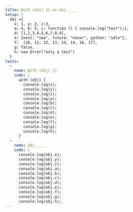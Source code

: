 ```yaml
---
title: With (obj) {} vs obj.____
setup: |
  obj ={
    x: 1, y: 2, z:3,
    a: 4, b: 5, c: function () { console.log("test");},
    d: [1,2,3,4,5,6,7,8,9],
    e: {next: "now", future: "never", python: "idle"},
    f:  [10, 11, 12, 13, 14, 14, 16, 17],
    g: false,
    h: new Error("only a test")
  }
tests:
  -
    name: With (obj) {}
    code: |
      with (obj) {
        console.log(x);
        console.log(y);
        console.log(z);
        console.log(a);
        console.log(b);
        console.log(c);
        console.log(d);
        console.log(e);
        console.log(f);
        console.log(g);
        console.log(h);
      }
  -
    name: obj.____
    code: |
      console.log(obj.x);
      console.log(obj.y);
      console.log(obj.z);
      console.log(obj.a);
      console.log(obj.b);
      console.log(obj.c);
      console.log(obj.d);
      console.log(obj.e);
      console.log(obj.f);
      console.log(obj.g);
      console.log(obj.h);
---
```


